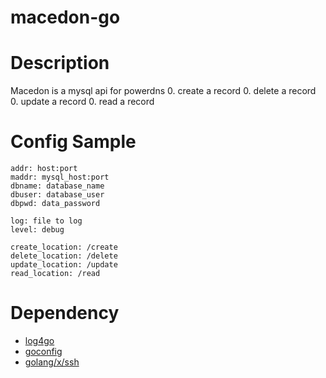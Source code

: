 # macedon-go
Description
===========
Macedon is a mysql api for powerdns
0. create a record
0. delete a record
0. update a record
0. read a record



Config Sample
=============

```
addr: host:port
maddr: mysql_host:port
dbname: database_name
dbuser: database_user
dbpwd: data_password

log: file to log
level: debug

create_location: /create
delete_location: /delete
update_location: /update
read_location: /read
```

Dependency
==========

* [log4go](http://code.google.com/p/log4go)
* [goconfig](https://github.com/msbranco/goconfig)
* [golang/x/ssh](http://golang.org/x/crypto/ssh)

